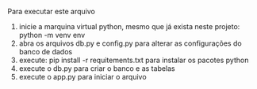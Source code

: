 Para executar este arquivo
1. inicie a marquina virtual python, mesmo que já exista neste projeto: python -m venv env
2. abra os arquivos db.py e config.py para alterar as configurações do banco de dados
3. execute: pip install -r requitements.txt para instalar os pacotes python
4. execute o db.py para criar o banco e as tabelas
5. execute o app.py para iniciar o arquivo
